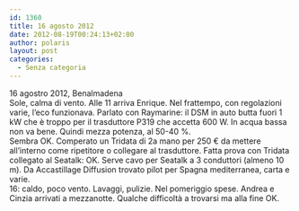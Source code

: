 ```yaml
---
id: 1360
title: 16 agosto 2012
date: 2012-08-19T00:24:13+02:00
author: polaris
layout: post
categories:
  - Senza categoria
---
```

16 agostro 2012, Benalmadena  
Sole, calma di vento. Alle 11 arriva Enrique. Nel frattempo, con regolazioni varie, l&#8217;eco funzionava. Parlato con Raymarine: il DSM in auto butta fuori 1 kW che è troppo per il trasduttore P319 che accetta 600 W. In acqua bassa non va bene. Quindi mezza potenza, al 50-40 %.  
Sembra OK. Comperato un Tridata di 2a mano per 250 € da mettere all&#8217;interno come ripetitore o collegare al trasduttore. Fatta prova con Tridata collegato al Seatalk: OK. Serve cavo per Seatalk a 3 conduttori (almeno 10 m). Da Accastillage Diffusion trovato pilot per Spagna mediterranea, carta e varie.  
16: caldo, poco vento. Lavaggi, pulizie. Nel pomeriggio spese. Andrea e Cinzia arrivati a mezzanotte. Qualche difficoltà a trovarsi ma alla fine OK.